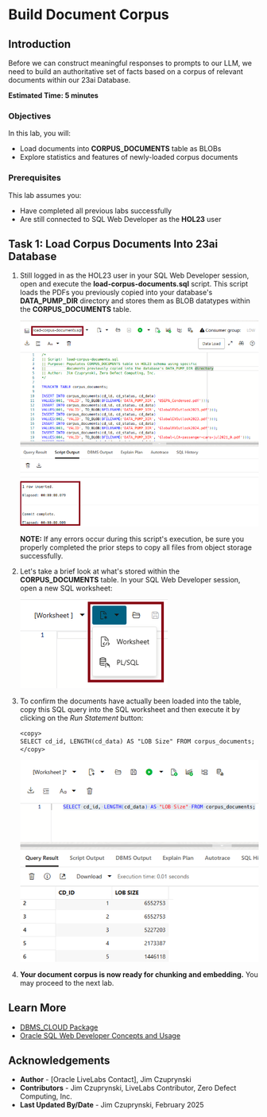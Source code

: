 # Build Document Corpus

## Introduction
Before we can construct meaningful responses to prompts to our LLM, we need to build an authoritative set of facts based on a corpus of relevant documents within our 23ai Database.

**Estimated Time: 5 minutes**

### Objectives

In this lab, you will:

- Load documents into **CORPUS\_DOCUMENTS** table as BLOBs
- Explore statistics and features of newly-loaded corpus documents

### Prerequisites

This lab assumes you:
- Have completed all previous labs successfully
- Are still connected to SQL Web Developer as the **HOL23** user

## Task 1: Load Corpus Documents Into 23ai Database

1. Still logged in as the HOL23 user in your SQL Web Developer session, open and execute the **load-corpus-documents.sql** script. This script loads the PDFs you previously copied into your database's **DATA\_PUMP\_DIR** directory and stores them as BLOB datatypes within the **CORPUS\_DOCUMENTS** table.

   ![Load corpus documents as BLOBs](./images/load-corpus-documents.png)

   **NOTE:** If any errors occur during this script's execution, be sure you properly completed the prior steps to copy all files from object storage successfully.

3. Let's take a brief look at what's stored within the **CORPUS\_DOCUMENTS** table. In your SQL Web Developer session, open a new SQL worksheet: 

    ![Open SQL Worksheet](./images/swd-open-new-worksheet.png)

 
4. To confirm the documents have actually been loaded into the table, copy this SQL query into the SQL worksheet and then execute it by clicking on the *Run Statement* button:

    ```
    <copy>
    SELECT cd_id, LENGTH(cd_data) AS "LOB Size" FROM corpus_documents; 
    </copy>
    ```

   ![View corpus BLOB information](./images/view-corpus-metadata.png)


5. **Your document corpus is now ready for chunking and embedding.** You may proceed to the next lab.

## Learn More
- [DBMS_CLOUD Package](https://docs.oracle.com/en/database/oracle/oracle-database/23/arpls/ref-dbms_cloud.html)
- [Oracle SQL Web Developer Concepts and Usage](https://docs.oracle.com/en/cloud/paas/autonomous-database/serverless/adbsb/connect-database-actions.html#GUID-102845D9-6855-4944-8937-5C688939610F)

## Acknowledgements
* **Author** - [Oracle LiveLabs Contact], Jim Czuprynski
* **Contributors** - Jim Czuprynski, LiveLabs Contributor, Zero Defect Computing, Inc.
* **Last Updated By/Date** - Jim Czuprynski, February 2025